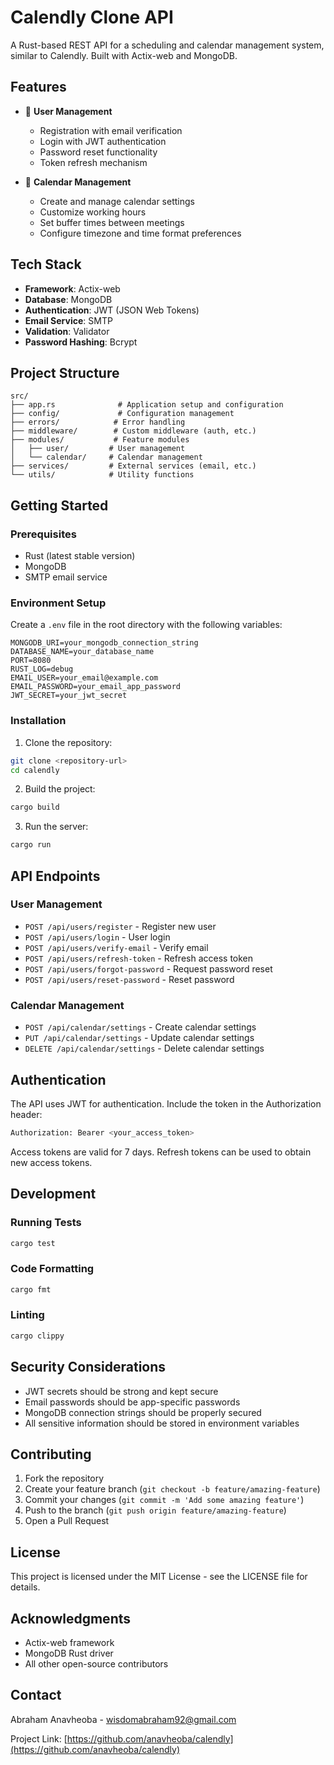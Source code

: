 # Calendly Clone API

A Rust-based REST API for a scheduling and calendar management system, similar to Calendly. Built with Actix-web and MongoDB.

## Features

- 👤 **User Management**
  - Registration with email verification
  - Login with JWT authentication
  - Password reset functionality
  - Token refresh mechanism

- 📅 **Calendar Management**
  - Create and manage calendar settings
  - Customize working hours
  - Set buffer times between meetings
  - Configure timezone and time format preferences

## Tech Stack

- **Framework**: Actix-web
- **Database**: MongoDB
- **Authentication**: JWT (JSON Web Tokens)
- **Email Service**: SMTP
- **Validation**: Validator
- **Password Hashing**: Bcrypt

## Project Structure

```
src/
├── app.rs              # Application setup and configuration
├── config/             # Configuration management
├── errors/            # Error handling
├── middleware/        # Custom middleware (auth, etc.)
├── modules/           # Feature modules
│   ├── user/         # User management
│   └── calendar/     # Calendar management
├── services/         # External services (email, etc.)
└── utils/            # Utility functions
```

## Getting Started

### Prerequisites

- Rust (latest stable version)
- MongoDB
- SMTP email service

### Environment Setup

Create a `.env` file in the root directory with the following variables:

```env
MONGODB_URI=your_mongodb_connection_string
DATABASE_NAME=your_database_name
PORT=8080
RUST_LOG=debug
EMAIL_USER=your_email@example.com
EMAIL_PASSWORD=your_email_app_password
JWT_SECRET=your_jwt_secret
```

### Installation

1. Clone the repository:
```bash
git clone <repository-url>
cd calendly
```

2. Build the project:
```bash
cargo build
```

3. Run the server:
```bash
cargo run
```

## API Endpoints

### User Management

- `POST /api/users/register` - Register new user
- `POST /api/users/login` - User login
- `POST /api/users/verify-email` - Verify email
- `POST /api/users/refresh-token` - Refresh access token
- `POST /api/users/forgot-password` - Request password reset
- `POST /api/users/reset-password` - Reset password

### Calendar Management

- `POST /api/calendar/settings` - Create calendar settings
- `PUT /api/calendar/settings` - Update calendar settings
- `DELETE /api/calendar/settings` - Delete calendar settings

## Authentication

The API uses JWT for authentication. Include the token in the Authorization header:

```bash
Authorization: Bearer <your_access_token>
```

Access tokens are valid for 7 days. Refresh tokens can be used to obtain new access tokens.

## Development

### Running Tests
```bash
cargo test
```

### Code Formatting
```bash
cargo fmt
```

### Linting
```bash
cargo clippy
```

## Security Considerations

- JWT secrets should be strong and kept secure
- Email passwords should be app-specific passwords
- MongoDB connection strings should be properly secured
- All sensitive information should be stored in environment variables

## Contributing

1. Fork the repository
2. Create your feature branch (`git checkout -b feature/amazing-feature`)
3. Commit your changes (`git commit -m 'Add some amazing feature'`)
4. Push to the branch (`git push origin feature/amazing-feature`)
5. Open a Pull Request

## License

This project is licensed under the MIT License - see the LICENSE file for details.

## Acknowledgments

- Actix-web framework
- MongoDB Rust driver
- All other open-source contributors

## Contact

Abraham Anavheoba - wisdomabraham92@gmail.com

Project Link: [https://github.com/anavheoba/calendly](https://github.com/anavheoba/calendly)
